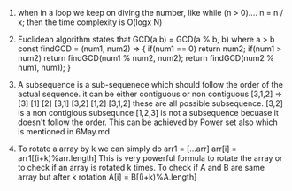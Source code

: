 1. when in a loop we keep on diving the number, like while (n > 0).... n = n / x; then the time complexity is O(logx N)
2. Euclidean algorithm states that GCD(a,b) = GCD(a % b, b) where a > b
const findGCD = (num1, num2) => {
  if(num1 == 0) return num2;
  if(num1 > num2) return findGCD(num1 % num2, num2);
  return findGCD(num2 % num1, num1);
}
3. A subsequence is a sub-sequenece which should follow the order of the actual sequence. it can be either contiguous or non contiguous
[3,1,2] => [3] [1] [2] [3,1] [3,2] [1,2] [3,1,2] these are all possible subsequence. 
[3,2] is a non contigious subsequnce
[1,2,3] is not a subsequence becuase it doesn't follow the order.
This can be achieved by Power set also which is mentioned in 6May.md

4. To rotate a array by k we can simply do
arr1 = [...arr]
arr[i] = arr1[(i+k)%arr.length]
This is very powerful formula to rotate the array or to check if an array is rotated k times. 
To check if A and B are same array but after k rotation
A[i] = B[(i+k)%A.length]